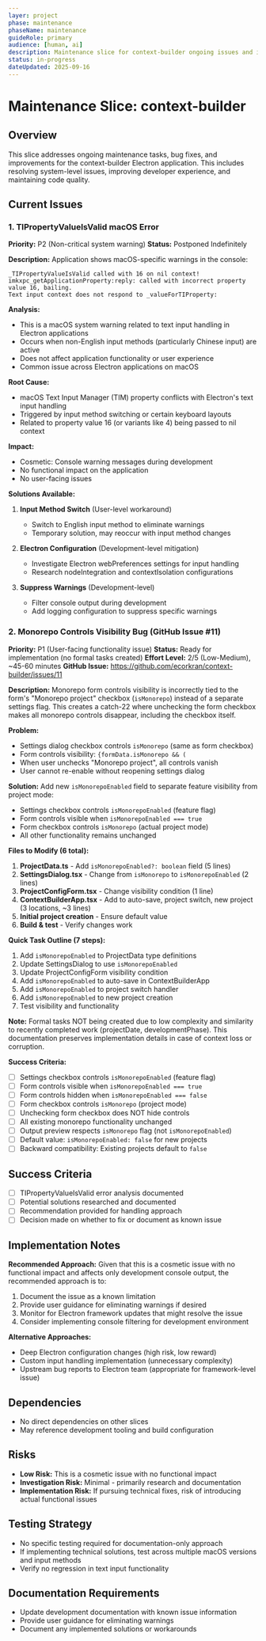 ```yaml
---
layer: project
phase: maintenance
phaseName: maintenance
guideRole: primary
audience: [human, ai]
description: Maintenance slice for context-builder ongoing issues and improvements
status: in-progress
dateUpdated: 2025-09-16
---
```


# Maintenance Slice: context-builder

## Overview

This slice addresses ongoing maintenance tasks, bug fixes, and improvements for the context-builder Electron application. This includes resolving system-level issues, improving developer experience, and maintaining code quality.

## Current Issues

### 1. TIPropertyValueIsValid macOS Error

**Priority:** P2 (Non-critical system warning)
**Status:** Postponed Indefinitely

**Description:** 
Application shows macOS-specific warnings in the console:
```
_TIPropertyValueIsValid called with 16 on nil context!
imkxpc_getApplicationProperty:reply: called with incorrect property value 16, bailing.
Text input context does not respond to _valueForTIProperty:
```

**Analysis:**
- This is a macOS system warning related to text input handling in Electron applications
- Occurs when non-English input methods (particularly Chinese input) are active
- Does not affect application functionality or user experience
- Common issue across Electron applications on macOS

**Root Cause:**
- macOS Text Input Manager (TIM) property conflicts with Electron's text input handling
- Triggered by input method switching or certain keyboard layouts
- Related to property value 16 (or variants like 4) being passed to nil context

**Impact:**
- Cosmetic: Console warning messages during development
- No functional impact on the application
- No user-facing issues

**Solutions Available:**
1. **Input Method Switch** (User-level workaround)
   - Switch to English input method to eliminate warnings
   - Temporary solution, may reoccur with input method changes

2. **Electron Configuration** (Development-level mitigation)
   - Investigate Electron webPreferences settings for input handling
   - Research nodeIntegration and contextIsolation configurations

3. **Suppress Warnings** (Development-level)
   - Filter console output during development
   - Add logging configuration to suppress specific warnings

### 2. Monorepo Controls Visibility Bug (GitHub Issue #11)

**Priority:** P1 (User-facing functionality issue)
**Status:** Ready for implementation (no formal tasks created)
**Effort Level:** 2/5 (Low-Medium), ~45-60 minutes
**GitHub Issue:** https://github.com/ecorkran/context-builder/issues/11

**Description:**
Monorepo form controls visibility is incorrectly tied to the form's "Monorepo project" checkbox (`isMonorepo`) instead of a separate settings flag. This creates a catch-22 where unchecking the form checkbox makes all monorepo controls disappear, including the checkbox itself.

**Problem:**
- Settings dialog checkbox controls `isMonorepo` (same as form checkbox)
- Form controls visibility: `{formData.isMonorepo && (`
- When user unchecks "Monorepo project", all controls vanish
- User cannot re-enable without reopening settings dialog

**Solution:**
Add new `isMonorepoEnabled` field to separate feature visibility from project mode:
- Settings checkbox controls `isMonorepoEnabled` (feature flag)
- Form controls visible when `isMonorepoEnabled === true`
- Form checkbox controls `isMonorepo` (actual project mode)
- All other functionality remains unchanged

**Files to Modify (6 total):**

1. **ProjectData.ts** - Add `isMonorepoEnabled?: boolean` field (5 lines)
2. **SettingsDialog.tsx** - Change from `isMonorepo` to `isMonorepoEnabled` (2 lines)
3. **ProjectConfigForm.tsx** - Change visibility condition (1 line)
4. **ContextBuilderApp.tsx** - Add to auto-save, project switch, new project (3 locations, ~3 lines)
5. **Initial project creation** - Ensure default value
6. **Build & test** - Verify changes work

**Quick Task Outline (7 steps):**

1. Add `isMonorepoEnabled` to ProjectData type definitions
2. Update SettingsDialog to use `isMonorepoEnabled`
3. Update ProjectConfigForm visibility condition
4. Add `isMonorepoEnabled` to auto-save in ContextBuilderApp
5. Add `isMonorepoEnabled` to project switch handler
6. Add `isMonorepoEnabled` to new project creation
7. Test visibility and functionality

**Note:** Formal tasks NOT being created due to low complexity and similarity to recently completed work (projectDate, developmentPhase). This documentation preserves implementation details in case of context loss or corruption.

**Success Criteria:**

- [ ] Settings checkbox controls `isMonorepoEnabled` (feature flag)
- [ ] Form controls visible when `isMonorepoEnabled === true`
- [ ] Form controls hidden when `isMonorepoEnabled === false`
- [ ] Form checkbox controls `isMonorepo` (project mode)
- [ ] Unchecking form checkbox does NOT hide controls
- [ ] All existing monorepo functionality unchanged
- [ ] Output preview respects `isMonorepo` flag (not `isMonorepoEnabled`)
- [ ] Default value: `isMonorepoEnabled: false` for new projects
- [ ] Backward compatibility: Existing projects default to `false`

## Success Criteria

- [ ] TIPropertyValueIsValid error analysis documented
- [ ] Potential solutions researched and documented
- [ ] Recommendation provided for handling approach
- [ ] Decision made on whether to fix or document as known issue

## Implementation Notes

**Recommended Approach:**
Given that this is a cosmetic issue with no functional impact and affects only development console output, the recommended approach is to:

1. Document the issue as a known limitation
2. Provide user guidance for eliminating warnings if desired
3. Monitor for Electron framework updates that might resolve the issue
4. Consider implementing console filtering for development environment

**Alternative Approaches:**
- Deep Electron configuration changes (high risk, low reward)
- Custom input handling implementation (unnecessary complexity)
- Upstream bug reports to Electron team (appropriate for framework-level issue)

## Dependencies

- No direct dependencies on other slices
- May reference development tooling and build configuration

## Risks

- **Low Risk:** This is a cosmetic issue with no functional impact
- **Investigation Risk:** Minimal - primarily research and documentation
- **Implementation Risk:** If pursuing technical fixes, risk of introducing actual functional issues

## Testing Strategy

- No specific testing required for documentation-only approach
- If implementing technical solutions, test across multiple macOS versions and input methods
- Verify no regression in text input functionality

## Documentation Requirements

- Update development documentation with known issue information
- Provide user guidance for eliminating warnings
- Document any implemented solutions or workarounds